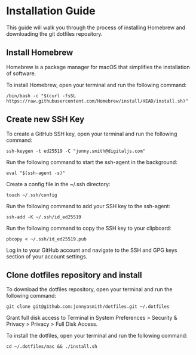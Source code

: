 # Installation Guide

This guide will walk you through the process of installing Homebrew and downloading the git dotfiles repository.

## Install Homebrew

Homebrew is a package manager for macOS that simplifies the installation of software.

To install Homebrew, open your terminal and run the following command:

```shell
/bin/bash -c "$(curl -fsSL https://raw.githubusercontent.com/Homebrew/install/HEAD/install.sh)"
```

## Create new SSH Key

To create a GitHub SSH key, open your terminal and run the following command:

```shell
ssh-keygen -t ed25519 -C "jonny.smith@digitaljs.com"
```

Run the following command to start the ssh-agent in the background:

```shell
eval "$(ssh-agent -s)"
```

Create a config file in the ~/.ssh directory:

```shell
touch ~/.ssh/config
```

Run the following command to add your SSH key to the ssh-agent:

```shell
ssh-add -K ~/.ssh/id_ed25519
```

Run the following command to copy the SSH key to your clipboard:

```shell
pbcopy < ~/.ssh/id_ed25519.pub
```

Log in to your GitHub account and navigate to the SSH and GPG keys section of your account settings.

## Clone dotfiles repository and install

To download the dotfiles repository, open your terminal and run the following command:

```shell
git clone git@github.com:jonnyasmith/dotfiles.git ~/.dotfiles
```

Grant full disk access to Terminal in System Preferences > Security & Privacy > Privacy > Full Disk Access.

To install the dotfiles, open your terminal and run the following command:

```shell
cd ~/.dotfiles/mac && ./install.sh
```



